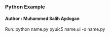 ### Python Example

#### Author      : Muhammed Salih Aydogan

Run: 
python name.py
pyuic5 name.ui -o name.py 
